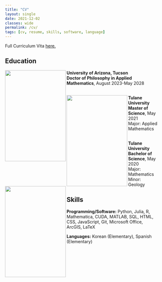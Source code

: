 ```yaml
---
title: "CV"
layout: single
date: 2021-12-02
classes: wide
permalink: /cv/
tags: [cv, resume, skills, software, language]
---
```


<!-- ---
title: "CV"
layout: single
created_at: 2021-12-02
last_modified_at: 2024-12-23
classes: wide
permalink: /cv/
--- -->

Full Curriculum Vita <a href = "https://drive.google.com/file/d/10a9SlDgHYIlE4QByoiTXN-C1mCSMW47i/view?usp=sharing" target = "_blank">here.</a>

## Education 

<img align="left" width="200" height="300" src="/assets/images/university_of_arizona_logo.webp">

**University of Arizona, Tucson**  
**Doctor of Philosophy in Applied Mathematics**, August 2023-May 2028  
&nbsp;

<img align="left" width="200" height="300" src="/assets/images/tulane_logo.jpeg">

**Tulane University**  
**Master of Science**, May 2021  
Major: Applied Mathematics  
&nbsp;

<img align="left" width="200" height="300" src="/assets/images/tulane_logo.jpeg">

**Tulane University**  
**Bachelor of Science**, May 2020  
Major: Mathematics  
Minor: Geology

## Skills 
**Programming/Software:** Python, Julia, R, Mathematica, CUDA, MATLAB, SQL, HTML, CSS, JavaScript, Git, Microsoft Office, ArcGIS, LaTeX 

**Languages:** Korean (Elementary), Spanish (Elementary)